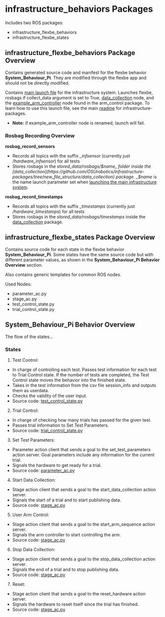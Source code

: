 # infrastructure_behaviors Packages
Includes two ROS packages:
- infrastructure_flexbe_behaviors
- infrastructure_flexbe_states

## infrastructure_flexbe_behaviors Package Overview
Contains generated source code and manifest for the flexbe behavior __System_Behaviour_Pi__. They are modified through the flexbe app and should not be directly modified.

Contains [main launch file](https://github.com/OSUrobotics/infrastructure-packages/blob/new_file_structure/infrastructure_behaviors/infrastructure_flexbe_behaviors/launch/start_test.launch) for the infrastructure system. Launches flexbe, rosbags if collect_data argument is set to True, [data_collection](https://github.com/OSUrobotics/infrastructure-packages/blob/new_file_structure/data_collection/src/data_collection.py) node, and the [example_arm_controller](https://github.com/OSUrobotics/infrastructure-arms/blob/main/arm_control/src/example_arm_controller.py) node found in the arm_control package. To learn how to use this launch file, see the main [readme](https://github.com/OSUrobotics/infrastructure-packages/blob/new_file_structure/README.md#launching) for infrastructure-packages.
- __Note:__ if example_arm_controller node is renamed, launch will fail.

### Rosbag Recording Overview
__rosbag_record_sensors__
- Records all topics with the suffix _\_infsensor_ (currently just _/hardware_infsensor_) for all tests
- Stores rosbags in the _stored_data/rosbags/$name_ folder inside the [data_collection](https://github.com/OSUrobotics/infrastructure-packages/tree/new_file_structure/data_collection) package. _$name_ is the name launch parameter set when [launching the main infrastructure system](https://github.com/OSUrobotics/infrastructure-packages/blob/new_file_structure/README.md#launching).

__rosbag_record_timestamps__
- Records all topics with the suffix _\_timestamps_ (currently just _/hardware_timestamps_) for all tests
- Stores rosbags in the  _stored_data/rosbags/timestamps_ inside the [data_collection](https://github.com/OSUrobotics/infrastructure-packages/tree/new_file_structure/data_collection) package.

## infrastructure_flexbe_states Package Overview
Contains source code for each state in the flexbe behavior __System_Behaviour_Pi__. Some states have the same source code but with different parameter values, as shown in the __System_Behaviour_Pi Behavior Overview__ section.

Also contains generic templates for common ROS nodes.

Used Nodes:
- parameter_ac.py
- stage_ac.py
- test_control_state.py
- trial_control_state.py

## System_Behaviour_Pi Behavior Overview

The flow of the states...

### States
1) Test Control:
  - In charge of controlling each test. Passes test information for each test to Trial Control state. If the number of tests are completed, the Test Control state moves the behavior into the finished state.
  - Takes in the test information from the csv file session_info and outputs them as userdata.
  - Checks the validity of the user input.
  - Source code: [test_control_state.py](https://github.com/OSUrobotics/infrastructure-packages/blob/new_file_structure/infrastructure_behaviors/infrastructure_flexbe_states/src/infrastructure_flexbe_states/test_control_state.py)
2) Trial Control:
  - In charge of checking how many trials has passed for the given test.
  - Passes trial information to Set Test Parameters.
  - Source code: [trial_control_state.py](https://github.com/OSUrobotics/infrastructure-packages/blob/main/infrastructure_behaviors/infrastructure_flexbe_states/src/infrastructure_flexbe_states/trial_control_state.py)
3) Set Test Parameters:
  - Parameter action client that sends a goal to the set_test_parameters action server. Goal parameters include any information for the current trial.
  - Signals the hardware to get ready for a trial.
  - Source code: [parameter_ac.py](https://github.com/OSUrobotics/infrastructure-packages/blob/new_file_structure/infrastructure_behaviors/infrastructure_flexbe_states/src/infrastructure_flexbe_states/parameter_ac.py)
4) Start Data Collection:
  - Stage action client that sends a goal to the start_data_collection action server. 
  - Signals the start of a trial and to start publishing data.
  - Source code: [stage_ac.py](https://github.com/OSUrobotics/infrastructure-packages/blob/new_file_structure/infrastructure_behaviors/infrastructure_flexbe_states/src/infrastructure_flexbe_states/stage_ac.py)
5) User Arm Control:
  - Stage action client that sends a goal to the start_arm_sequence action server. 
  - Signals the arm controller to start controlling the arm.
  - Source code: [stage_ac.py](https://github.com/OSUrobotics/infrastructure-packages/blob/new_file_structure/infrastructure_behaviors/infrastructure_flexbe_states/src/infrastructure_flexbe_states/stage_ac.py)
6) Stop Data Collection:
  - Stage action client that sends a goal to the stop_data_collection action server. 
  - Signals the end of a trial and to stop publishing data.
  - Source code: [stage_ac.py](https://github.com/OSUrobotics/infrastructure-packages/blob/new_file_structure/infrastructure_behaviors/infrastructure_flexbe_states/src/infrastructure_flexbe_states/stage_ac.py)
7) Reset:
  - Stage action client that sends a goal to the reset_hardware action server. 
  - Signals the hardware to reset itself since the trial has finished.
  - Source code: [stage_ac.py](https://github.com/OSUrobotics/infrastructure-packages/blob/new_file_structure/infrastructure_behaviors/infrastructure_flexbe_states/src/infrastructure_flexbe_states/stage_ac.py)
